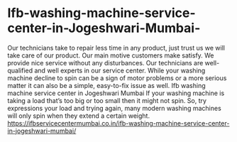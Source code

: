 # Ifb-washing-machine-service-center-in-Jogeshwari-Mumbai-
 Our technicians take to repair less time in any product, just trust us we will take care of our product. Our main motive customers make satisfy. We provide nice service without any disturbances.  Our technicians are well-qualified and well experts in our service center.  While your washing machine decline to spin can be a sign of motor problems or a more serious matter it can also be a simple, easy-to-fix issue as well. Ifb washing machine service center in Jogeshwari Mumbai   If your washing machine is taking a load that’s too big or too small then it might not spin. So, try expressions your load and trying again, many modern washing machines will only spin when they extend a certain weight. https://ifbservicecentermumbai.co.in/ifb-washing-machine-service-center-in-jogeshwari-mumbai/
